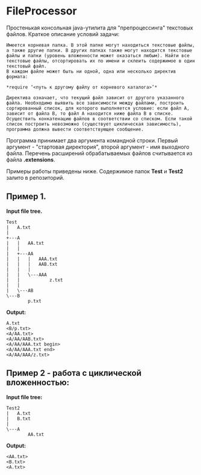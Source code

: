 # FileProcessor

Простенькая консольная java-утилита для "препроцессинга" текстовых файлов.
Краткое описание условий задачи:
```
Имеется корневая папка. В этой папке могут находиться текстовые файлы, а также другие папки. В других папках также могут находится текстовые файлы и папки (уровень вложенности может оказаться любым). Найти все текстовые файлы, отсортировать их по имени и склеить содержимое в один текстовый файл. 
В каждом файле может быть ни одной, одна или несколько директив формата:

*require ‘<путь к другому файлу от корневого каталога>’*

Директива означает, что текущий файл зависит от другого указанного файла. Необходимо выявить все зависимости между файлами, построить сортированный список, для которого выполняется условие: если файл А, зависит от файла В, то файл А находится ниже файла В в списке. Осуществить конкатенацию файлов в соответствии со списком. Если такой список построить невозможно (существует циклическая зависимость), программа должна вывести соответствующее сообщение.
```
Программа принимает два аргумента командной строки. Первый аргумент - "стартовая директория", второй аргумент - имя выходного файла.
Перечень расширений обрабатываемых файлов считывается из файла **.extensions**.

Примеры работы приведены ниже. Содержимое папок __Test__ и __Test2__ залито в репозиторий.

## Пример 1.
**Input file tree.**
```
Test
|   A.txt
|   
+---A
|   |   AA.txt
|   |   
|   +---AA
|   |   |   AAA.txt
|   |   |   AAB.txt
|   |   |   
|   |   \---AAA
|   |           z.txt
|   |           
|   \---AB
\---B
        p.txt
```
**Output:**
```
A.txt
<B/p.txt>
<A/AA.txt>
<A/AA/AAB.txt>
<A/AA/AAA.txt begin>
<A/AA/AAA.txt end>
<A/AA/AAA/z.txt>
```
## Пример 2 - работа с циклической вложенностью:
**Input file tree:**
```
Test2
|   A.txt
|   B.txt
|   
\---A
        AA.txt   
```
**Output:**
```
<AA.txt>
<B.txt>
<A.txt>
```
